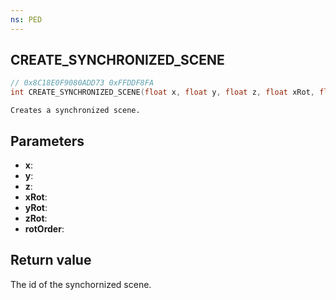 ```yaml
---
ns: PED
---
```

## CREATE_SYNCHRONIZED_SCENE

```c
// 0x8C18E0F9080ADD73 0xFFDDF8FA
int CREATE_SYNCHRONIZED_SCENE(float x, float y, float z, float xRot, float yRot, float zRot, int rotOrder);
```

```
Creates a synchronized scene.
```

## Parameters
* **x**: 
* **y**: 
* **z**: 
* **xRot**: 
* **yRot**: 
* **zRot**: 
* **rotOrder**: 

## Return value
The id of the synchornized scene.
